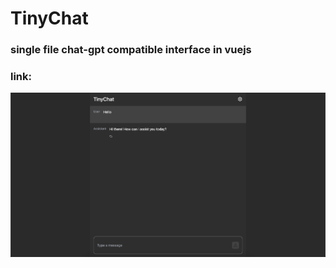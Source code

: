 # TinyChat
### single file chat-gpt compatible interface in vuejs
### link:  
![Preview](screenshot.png)
